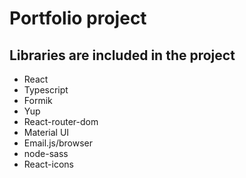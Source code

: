 # Portfolio project

## Libraries are included in the project

- React
- Typescript
- Formik
- Yup
- React-router-dom
- Material UI
- Email.js/browser
- node-sass
- React-icons
